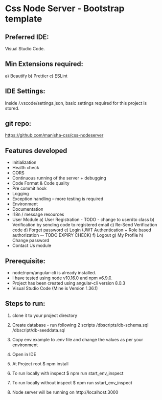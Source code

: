 # Css Node Server - Bootstrap template

## Preferred IDE:

Visual Studio Code.

## Min Extensions required:

a) Beautify
b) Prettier
c) ESLint

## IDE Settings:

Inside /.vscode/settings.json, basic settings required for this project is stored.

## git repo:

https://github.com/manisha-css/css-nodeserver

## Features developed

- Initialization
- Health check
- CORS
- Continuous running of the server + debugging
- Code Format & Code quality
- Pre commit hook
- Logging
- Exception handling – more testing is required
- Environment
- Documentation
- I18n / message resources
- User Module
  a) User Registration - TODO - change to userdto class
  b) Verification by sending code to registered email
  c) Re-Send Verification code
  d) Forget password
  e) Login (JWT Authentication + Role based authorization -- TODO EXPIRY CHECK)
  f) Logout
  g) My Profile
  h) Change password
- Contact Us module

## Prerequisite:

- node/npm/angular-cli is already installed.
- I have tested using node v10.16.0 and npm v6.9.0.
- Project has been created using angular-cli version 8.0.3
- Visual Studio Code (Mine is Version 1.36.1)

## Steps to run:

1. clone it to your project directory
2. Create database - run following 2 scripts
   /dbscripts/db-schema.sql
   /dbscript/db-seeddata.sql
3. Copy env.example to .env file and change the values as per your environment
4. Open in IDE
5. At Project root
   \$ npm install

6. To run locally with inspect
   \$ npm run start_env_inspect

7. To run locally without inspect
   \$ npm run sstart_env_inspect

8. Node server will be running on http://localhost:3000
